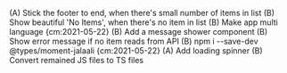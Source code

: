 (A) Stick the footer to end, when there's small number of items in list
(B) Show beautiful 'No Items', when there's no item in list
(B) Make app multi language {cm:2021-05-22}
(B) Add a message shower component
(B) Show error message if no item reads from API
(B) npm i --save-dev \@types/moment-jalaali {cm:2021-05-22}
(A) Add loading spinner
(B) Convert remained JS files to TS files